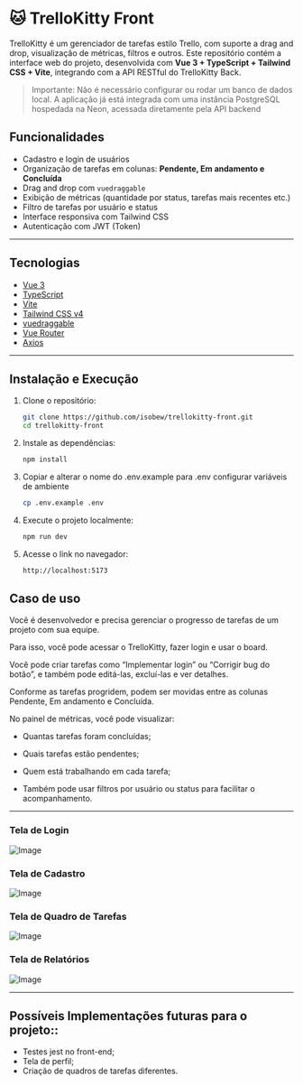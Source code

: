 # 🐱 TrelloKitty Front

TrelloKitty é um gerenciador de tarefas estilo Trello, com suporte a drag and drop, visualização de métricas, filtros e outros. Este repositório contém a interface web do projeto, desenvolvida com **Vue 3 + TypeScript + Tailwind CSS + Vite**, integrando com a API RESTful do TrelloKitty Back.
> Importante:
Não é necessário configurar ou rodar um banco de dados local.
A aplicação já está integrada com uma instância PostgreSQL hospedada na Neon, acessada diretamente pela API backend

## Funcionalidades

- Cadastro e login de usuários
- Organização de tarefas em colunas: **Pendente, Em andamento e Concluída**
- Drag and drop com `vuedraggable`
- Exibição de métricas (quantidade por status, tarefas mais recentes etc.)
- Filtro de tarefas por usuário e status
- Interface responsiva com Tailwind CSS
- Autenticação com JWT (Token)

---

## Tecnologias

- [Vue 3](https://vuejs.org/)
- [TypeScript](https://www.typescriptlang.org/)
- [Vite](https://vitejs.dev/)
- [Tailwind CSS v4](https://tailwindcss.com/)
- [vuedraggable](https://github.com/SortableJS/vue.draggable.next)
- [Vue Router](https://router.vuejs.org/)
- [Axios](https://axios-http.com/)

---

## Instalação e Execução

1. Clone o repositório:
   ```bash
   git clone https://github.com/isobew/trellokitty-front.git
   cd trellokitty-front

2. Instale as dependências:
    ```bash
    npm install

3. Copiar e alterar o nome do .env.example para .env configurar variáveis de ambiente
    ```bash
    cp .env.example .env

4. Execute o projeto localmente:
    ```bash
    npm run dev

5. Acesse o link no navegador:
    ```bash
    http://localhost:5173

##  Caso de uso

Você é desenvolvedor e precisa gerenciar o progresso de tarefas de um projeto com sua equipe.

Para isso, você pode acessar o TrelloKitty, fazer login e usar o board.

Você pode criar tarefas como “Implementar login” ou “Corrigir bug do botão”, e também pode editá-las, excluí-las e ver detalhes.

Conforme as tarefas progridem, podem ser movidas entre as colunas Pendente, Em andamento e Concluída.

No painel de métricas, você pode visualizar:

- Quantas tarefas foram concluídas;

- Quais tarefas estão pendentes;

- Quem está trabalhando em cada tarefa;

- Também pode usar filtros por usuário ou status para facilitar o acompanhamento.

---

### Tela de Login
![Image](https://github.com/user-attachments/assets/6a3de28a-8981-4c0c-a865-f946fa8a0efd)

### Tela de Cadastro
![Image](https://github.com/user-attachments/assets/5bf847ff-07cc-48fa-92a7-4bf51e663c10)

### Tela de Quadro de Tarefas
![Image](https://github.com/user-attachments/assets/e6c65211-b5b1-4435-bd64-d72ebdb8bf81)

### Tela de Relatórios
![Image](https://github.com/user-attachments/assets/284ce831-3cab-4539-90de-b7033ad06659)

---

## Possíveis Implementações futuras para o projeto::

- Testes jest no front-end;
- Tela de perfil;
- Criação de quadros de tarefas diferentes.